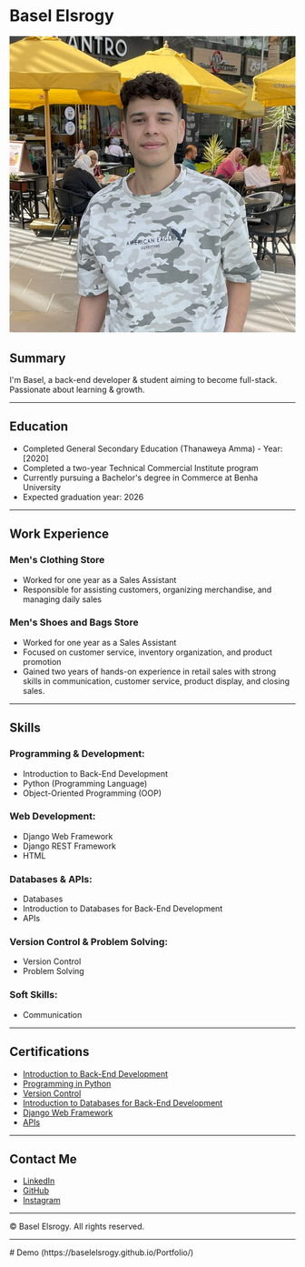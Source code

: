 # Basel Elsrogy

![Basel](./assets/images/me.jpg)

## Summary
I'm Basel, a back-end developer & student aiming to become full-stack. Passionate about learning & growth.

---

## Education
- Completed General Secondary Education (Thanaweya Amma) - Year: [2020]
- Completed a two-year Technical Commercial Institute program
- Currently pursuing a Bachelor's degree in Commerce at Benha University
- Expected graduation year: 2026

---

## Work Experience

### Men's Clothing Store
- Worked for one year as a Sales Assistant
- Responsible for assisting customers, organizing merchandise, and managing daily sales

### Men's Shoes and Bags Store
- Worked for one year as a Sales Assistant
- Focused on customer service, inventory organization, and product promotion
- Gained two years of hands-on experience in retail sales with strong skills in communication, customer service, product display, and closing sales.

---

## Skills

### Programming & Development:
- Introduction to Back-End Development
- Python (Programming Language)
- Object-Oriented Programming (OOP)

### Web Development:
- Django Web Framework
- Django REST Framework
- HTML

### Databases & APIs:
- Databases
- Introduction to Databases for Back-End Development
- APIs

### Version Control & Problem Solving:
- Version Control
- Problem Solving

### Soft Skills:
- Communication

---

## Certifications
- [Introduction to Back-End Development](https://coursera.org/share/5eef58cd8e2880e233fea0ad9e2a3c87)
- [Programming in Python](https://coursera.org/share/2299e08fb3d5e8d51339f20f654088da)
- [Version Control](https://coursera.org/share/8e1de24ed553e4480c28434da0eef494)
- [Introduction to Databases for Back-End Development](https://coursera.org/share/7a640c2f14c84e930294429a0ce1f054)
- [Django Web Framework](https://coursera.org/share/cf0b0755e5ef9206e27af4ff6c5b11e9)
- [APIs](https://coursera.org/share/b5f6c1a92579910038c2556379a80e81)

---

## Contact Me
- [LinkedIn](www.linkedin.com/in/basel-elsrogy-929487349)
- [GitHub](https://github.com/baselelsrogy)
- [Instagram](https://www.instagram.com/basel__elsrogy/)

---

© Basel Elsrogy. All rights reserved.
<hr/>
# Demo
(https://baselelsrogy.github.io/Portfolio/)
